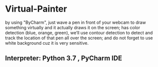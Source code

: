 # Virtual-Painter
by using "ByCharm", just wave a pen in front of your webcam to draw something virtually and it actually draws it on the screen; has color detection (blue, orange, green), we’ll use contour detection to detect and track the location of that pen all over the screen; and do not forget to use white background cuz it is very sensitive.
## Interpreter: Python 3.7 , PyCharm IDE
